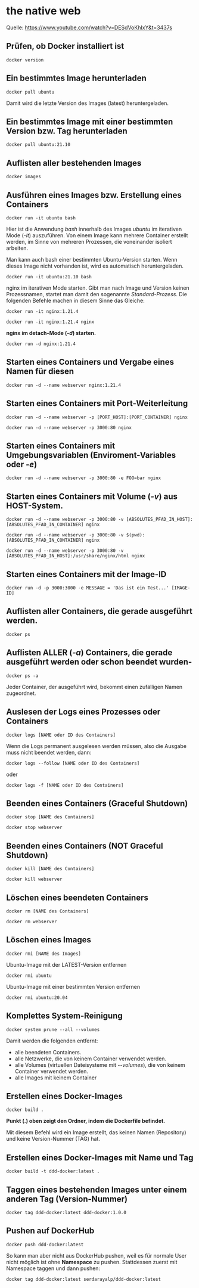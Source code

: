 # the native web
Quelle: https://www.youtube.com/watch?v=DESdVoKhIxY&t=3437s

## Prüfen, ob Docker installiert ist
`docker version`

## Ein bestimmtes Image herunterladen
`docker pull ubuntu`

Damit wird die letzte Version des Images (latest) heruntergeladen.

## Ein bestimmtes Image mit einer bestimmten Version bzw. Tag herunterladen

`docker pull ubuntu:21.10`

## Auflisten aller bestehenden Images
`docker images`

## Ausführen eines Images bzw. Erstellung eines Containers
`docker run -it ubuntu bash`

Hier ist die Anwendung _bash_ innerhalb des Images _ubuntu_ im iterativen Mode (_-it_) auszuführen.
Von einem Image kann mehrere Container erstellt werden, im Sinne von mehreren Prozessen, die 
voneinander isoliert arbeiten.

Man kann auch bash einer bestimmten Ubuntu-Version starten. Wenn dieses Image nicht vorhanden ist,
wird es automatisch heruntergeladen.

`docker run -it ubuntu:21.10 bash`

nginx im iterativen Mode starten. Gibt man nach Image und Version keinen Prozessnamen, startet
man damit den sogenannte _Standard-Prozess_. Die folgenden Befehle machen 
in diesem Sinne das Gleiche:

`docker run -it nginx:1.21.4`

`docker run -it nginx:1.21.4 nginx`

**nginx im detach-Mode (_-d_) starten.**

`docker run -d nginx:1.21.4`

## Starten eines Containers und Vergabe eines Namen für diesen

`docker run -d --name webserver nginx:1.21.4`

## Starten eines Containers mit Port-Weiterleitung

`docker run -d --name webserver -p [PORT_HOST]:[PORT_CONTAINER] nginx`

`docker run -d --name webserver -p 3000:80 nginx`

## Starten eines Containers mit Umgebungsvariablen (Enviroment-Variables oder _-e_)

`docker run -d --name webserver -p 3000:80 -e FOO=bar nginx`

## Starten eines Containers mit Volume (_-v_) aus HOST-System.

`docker run -d --name webserver -p 3000:80 -v [ABSOLUTES_PFAD_IN_HOST]:[ABSOLUTES_PFAD_IN_CONTAINER] nginx`

`docker run -d --name webserver -p 3000:80 -v $(pwd):[ABSOLUTES_PFAD_IN_CONTAINER] nginx`

`docker run -d --name webserver -p 3000:80 -v [ABSOLUTES_PFAD_IN_HOST]:/usr/share/nginx/html nginx`

## Starten eines Containers mit der Image-ID
`docker run -d -p 3000:3000 -e MESSAGE = 'Das ist ein Test...' [IMAGE-ID]`

## Auflisten aller Containers, die gerade ausgeführt werden. 
`docker ps`

## Auflisten ALLER (_-a_) Containers, die gerade ausgeführt werden oder schon beendet wurden-
`docker ps -a`

Jeder Container, der ausgeführt wird, bekommt einen zufälligen Namen zugeordnet.

## Auslesen der Logs eines Prozesses oder Containers
`docker logs [NAME oder ID des Containers]`

Wenn die Logs permanent ausgelesen werden müssen, also die Ausgabe
muss nicht beendet werden, dann:

`docker logs --follow [NAME oder ID des Containers]` 

oder

`docker logs -f [NAME oder ID des Containers]`

## Beenden eines Containers (Graceful Shutdown)

`docker stop [NAME des Containers]`

`docker stop webserver`

## Beenden eines Containers (NOT Graceful Shutdown)

`docker kill [NAME des Containers]`

`docker kill webserver`

## Löschen eines beendeten Containers

`docker rm [NAME des Containers]`

`docker rm webserver`

## Löschen eines Images

`docker rmi [NAME des Images]`

Ubuntu-Image mit der LATEST-Version entfernen

`docker rmi ubuntu`

Ubuntu-Image mit einer bestimmten Version entfernen

`docker rmi ubuntu:20.04`

## Komplettes System-Reinigung
`docker system prune --all --volumes`

Damit werden die folgenden entfernt:
* alle beendeten Containers.
* alle Netzwerke, die von keinem Container verwendet werden.
* alle Volumes (virtuellen Dateisysteme mit _--volumes_), die von keinem Container verwendet werden.
* alle Images mit keinem Container

## Erstellen eines Docker-Images

`docker build .`

**Punkt (.) oben zeigt den Ordner, indem die Dockerfile befindet.** 

Mit diesem Befehl wird ein Image erstellt, das keinen Namen (Repository) und keine Version-Nummer (TAG) hat. 

## Erstellen eines Docker-Images mit Name und Tag
`docker build -t ddd-docker:latest .`

## Taggen eines bestehenden Images unter einem anderen Tag (Version-Nummer)
`docker tag ddd-docker:latest ddd-docker:1.0.0`


## Pushen auf DockerHub
`docker push ddd-docker:latest`

So kann man aber nicht aus DockerHub pushen, weil es für normale User nicht möglich ist ohne **Namespace** zu pushen. Stattdessen zuerst mit Namespace taggen und dann pushen:

`docker tag ddd-docker:latest serdarayalp/ddd-docker:latest`



